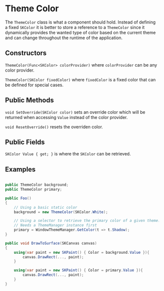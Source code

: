 # Theme Color

The `ThemeColor` class is what a component should hold. Instead of defining a fixed `SKColor` it is better to store a reference to a `ThemeColor` since it dynamically provides the wanted type of color based on the current theme and can change throughout the runtime of the application.

## Constructors

`ThemeColor(Func<SKColor> colorProvider)` where `colorProvider` can be any color provider.

`ThemeColor(SKColor fixedColor)` where `fixedColor` is a fixed color that can be defined for special cases.


## Public Methods

`void SetOverride(SKColor color)` sets an override color which will be returned when accessing `Value` instead of the color provider.

`void ResetOverride()` resets the overriden color.

## Public Fields

`SKColor Value { get; }` is where the `SKColor` can be retrieved.

## Examples

```csharp

public ThemeColor background;
public ThemeColor primary;

public Foo()
{
    // Using a basic static color
    background = new ThemeColor(SKColor.White); 

    // Using a selector to retrieve the primary color of a given theme.
    // Needs a ThemeManager instance first
    primary = WindowThemeManager.GetColor(t => t.Shadow); 
}

public void DrawToSurface(SKCanvas canvas)
{
    using(var paint = new SKPaint() { Color = background.Value }){
        canvas.DrawRect(..., paint);
    }

    using(var paint = new SKPaint() { Color = primary.Value }){
        canvas.DrawRect(..., paint);
    }
}

```